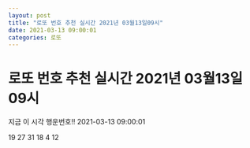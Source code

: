 ```yaml
---
layout: post
title: "로또 번호 추천 실시간 2021년 03월13일09시"
date: 2021-03-13 09:00:01
categories: 로또
---
```


# 로또 번호 추천 실시간 2021년 03월13일09시

지금 이 시각 행운번호!! 2021-03-13 09:00:01

 19  27  31  18  4  12 

